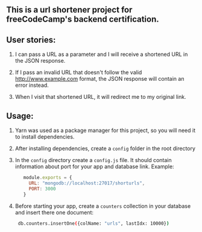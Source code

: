 ## This is a url shortener project for freeCodeCamp's backend certification.

## User stories:
1. I can pass a URL as a parameter and I will receive a shortened URL in the 
   JSON response.

2. If I pass an invalid URL that doesn't follow the valid http://www.example.com
   format, the JSON response will contain an error instead.

3. When I visit that shortened URL, it will redirect me to my original link.

## Usage:

1. Yarn was used as a package manager for this project, so you will need it to install
  dependencies.

2. After installing dependencies, create a `config` folder in the root directory

3. In the `config` directory create a `config.js` file. 
   It should contain information about port for your app and database link.
   Example: 
   ```javascript
      module.exports = {
        URL: "mongodb://localhost:27017/shorturls",
        PORT: 3000
      }
   ```

4. Before starting your app, create a `counters` collection in your database
   and insert there one document:
   ```bash
    db.counters.insertOne({colName: "urls", lastIdx: 10000})
   ```
